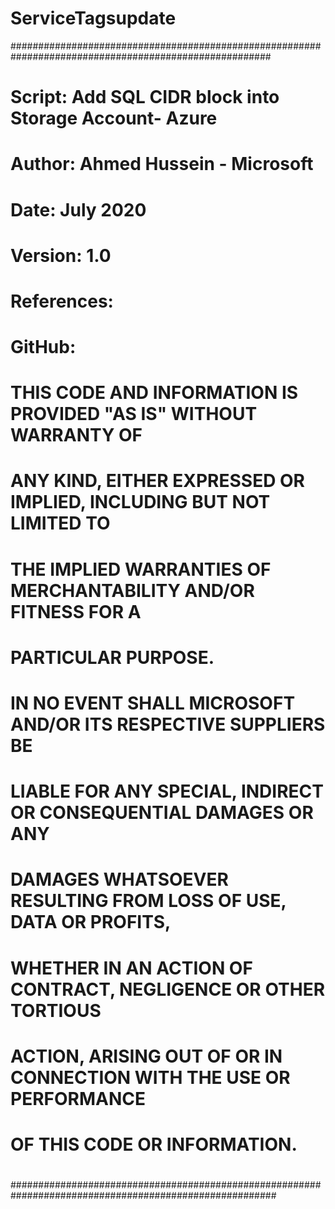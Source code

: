 # ServiceTagsupdate

#######################################################################################################
# Script: Add SQL CIDR block into Storage Account- Azure
# Author: Ahmed Hussein - Microsoft 
# Date: July 2020
# Version: 1.0
# References: 
# GitHub: 
#
# THIS CODE AND INFORMATION IS PROVIDED "AS IS" WITHOUT WARRANTY OF
# ANY KIND, EITHER EXPRESSED OR IMPLIED, INCLUDING BUT NOT LIMITED TO
# THE IMPLIED WARRANTIES OF MERCHANTABILITY AND/OR FITNESS FOR A
# PARTICULAR PURPOSE.
#
# IN NO EVENT SHALL MICROSOFT AND/OR ITS RESPECTIVE SUPPLIERS BE
# LIABLE FOR ANY SPECIAL, INDIRECT OR CONSEQUENTIAL DAMAGES OR ANY
# DAMAGES WHATSOEVER RESULTING FROM LOSS OF USE, DATA OR PROFITS,
# WHETHER IN AN ACTION OF CONTRACT, NEGLIGENCE OR OTHER TORTIOUS
# ACTION, ARISING OUT OF OR IN CONNECTION WITH THE USE OR PERFORMANCE
# OF THIS CODE OR INFORMATION.
#
#
########################################################################################################
